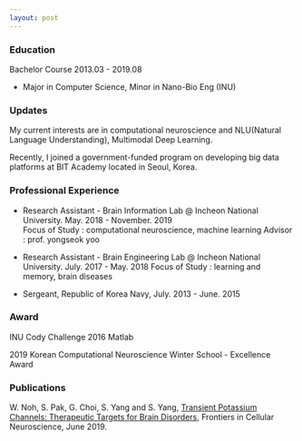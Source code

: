 ```yaml
---
layout: post
---
```


### Education

Bachelor Course 2013.03 - 2019.08  

- Major in Computer Science, Minor in Nano-Bio Eng (INU)

### Updates

My current interests are in computational neuroscience and NLU(Natural Language Understanding), Multimodal Deep Learning.

Recently, I joined a government-funded program on developing big data platforms at BIT Academy located in Seoul, Korea.

### Professional Experience

- Research Assistant - Brain Information Lab @ Incheon National University. May. 2018 - November. 2019  
  Focus of Study : computational neuroscience, machine learning
  Advisor : prof. yongseok yoo
  
- Research Assistant - Brain Engineering Lab @ Incheon National University. July. 2017 - May. 2018
  Focus of Study : learning and memory, brain diseases  
  
- Sergeant, Republic of Korea Navy, July. 2013 - June. 2015 



### Award
INU Cody Challenge 2016 Matlab

2019 Korean Computational Neuroscience Winter School - Excellence Award

### Publications
W. Noh, S. Pak, G. Choi, S. Yang and S. Yang, [Transient Potassium Channels: Therapeutic Targets for Brain Disorders](https://www.frontiersin.org/articles/10.3389/fncel.2019.00265/full), Frontiers in Cellular Neuroscience, June 2019.


